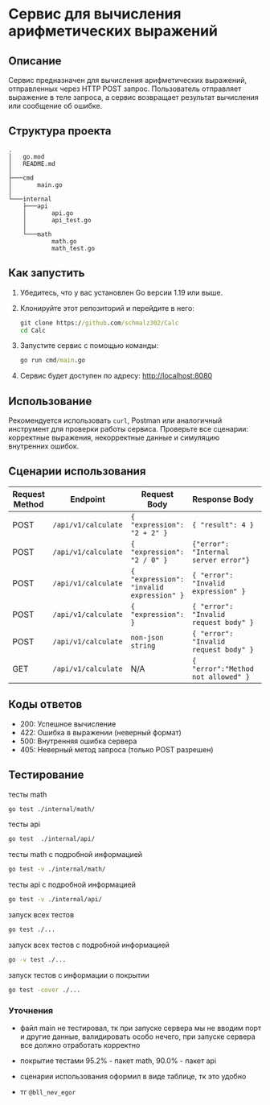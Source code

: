 # Сервис для вычисления арифметических выражений
## Описание

Сервис предназначен для вычисления арифметических выражений, отправленных через HTTP POST запрос. Пользователь отправляет выражение в теле запроса, а сервис возвращает результат вычисления или сообщение об ошибке.

## Структура проекта
```
.
│   go.mod
│   README.md
│
├───cmd
│       main.go
│
└───internal
    ├───api
    │       api.go
    │       api_test.go
    │
    └───math
            math.go
            math_test.go
```

## Как запустить

1. Убедитесь, что у вас установлен Go версии 1.19 или выше.

2. Клонируйте этот репозиторий и перейдите в него:
   ```cmd
   git clone https://github.com/schmalz302/Calc
   cd Calc
   ```

3. Запустите сервис с помощью команды:
   ```cmd
   go run cmd/main.go
   ```

4. Сервис будет доступен по адресу: [http://localhost:8080](http://localhost:8080)

## Использование
Рекомендуется использовать `curl`, Postman или аналогичный инструмент для проверки работы сервиса. Проверьте все сценарии: корректные выражения, некорректные данные и симуляцию внутренних ошибок.

## Сценарии использования

| **Request Method** | **Endpoint** | **Request Body**                                           | **Response Body**                                    | **HTTP Status Code** |
|--------------------|--------------|------------------------------------------------------------|------------------------------------------------------|----------------------|
| POST               | `/api/v1/calculate`  | `{ "expression": "2 + 2" }`                               | `{ "result": 4 }`                                    | 200 OK               |
| POST               | `/api/v1/calculate`  | `{ "expression": "2 / 0" }`                               | `{"error": "Internal server error"}`                 | 500 Internal Server Error |
| POST               | `/api/v1/calculate`  | `{ "expression": "invalid expression" }`                  | `{ "error": "Invalid expression" }`                  | 422 Unprocessable Entity |
| POST               | `/api/v1/calculate`  | `{ "expression": }`                                       | `{ "error": "Invalid request body" }`                | 400 Bad Request      |
| POST               | `/api/v1/calculate`  | `non-json string`                                         | `{ "error": "Invalid request body" }`                | 400 Bad Request      |
| GET                | `/api/v1/calculate`  | N/A                                                       | `{ "error":"Method not allowed" }`                | 405 Method Not Allowed |

## Коды ответов
- 200: Успешное вычисление
- 422: Ошибка в выражении (неверный формат)
- 500: Внутренняя ошибка сервера
- 405: Неверный метод запроса (только POST разрешен)
## Тестирование
тесты math 
```bash
go test ./internal/math/
```
тесты api 
```bash
go test  ./internal/api/
```
тесты math с подробной информацией  
```bash
go test -v ./internal/math/
```
тесты api с подробной информацией  
```bash
go test -v ./internal/api/
```
запуск всех тестов
```bash
go test ./...
```
запуск всех тестов c подробной информацией
```bash
go -v test ./...
```
запуск тестов с информации о покрытии
```bash
go test -cover ./...
```

### Уточнения 

- файл main не тестировал, тк при запуске сервера мы не вводим порт и другие данные, валидировать особо нечего, при запуске сервера все должно отработать корректно

- покрытие тестами 95.2% - пакет math, 90.0% - пакет api
- сценарии использования оформил в виде таблице, тк это удобно

- тг ```@bll_nev_egor```
